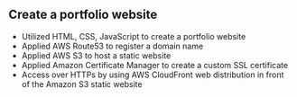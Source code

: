## Create a portfolio website

* Utilized HTML, CSS, JavaScript to create a portfolio website
* Applied AWS Route53 to register a domain name
* Applied AWS S3 to host a static website
* Applied Amazon Certificate Manager to create a custom SSL certificate
* Access over HTTPs by using AWS CloudFront web distribution in front of the Amazon S3 static website
